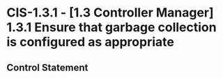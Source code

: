 # CIS-1.3.1 - \[1.3 Controller Manager\] 1.3.1 Ensure that garbage collection is configured as appropriate

## Control Statement
